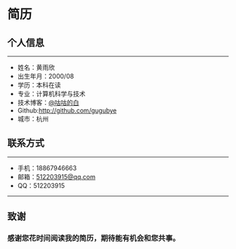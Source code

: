 # 简历
## 个人信息
---
- 姓名：黄雨欣
- 出生年月：2000/08
- 学历：本科在读
- 专业：计算机科学与技术
- 技术博客：[@咕咕的白](https://www.cnblogs.com/gugubye/)
- Github:http://github.com/gugubye
- 城市：杭州
## 联系方式
---
- 手机：18867946663
- 邮箱：512203915@qq.com
- QQ：512203915
---
## 致谢
### 感谢您花时间阅读我的简历，期待能有机会和您共事。